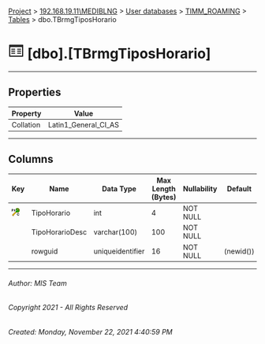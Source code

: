 #### 

[Project](../../../../index.md) > [192.168.19.11\\MEDIBLNG](../../../index.md) > [User databases](../../index.md) > [TIMM_ROAMING](../index.md) > [Tables](Tables.md) > dbo.TBrmgTiposHorario

# ![Tables](../../../../Images/Table32.png) [dbo].[TBrmgTiposHorario]

---

## <a name="#properties"></a>Properties

| Property | Value |
|---|---|
| Collation | Latin1_General_CI_AS |


---

## <a name="#columns"></a>Columns

| Key | Name | Data Type | Max Length (Bytes) | Nullability | Default |
|---|---|---|---|---|---|
| [![Cluster Primary Key PK_TcomTiposHorario_1: TipoHorario](../../../../Images/pkcluster.png)](#indexes) | TipoHorario | int | 4 | NOT NULL |  |
|  | TipoHorarioDesc | varchar(100) | 100 | NOT NULL |  |
|  | rowguid | uniqueidentifier | 16 | NOT NULL | (newid()) |


---

###### Author:  MIS Team

###### Copyright 2021 - All Rights Reserved

###### Created: Monday, November 22, 2021 4:40:59 PM

